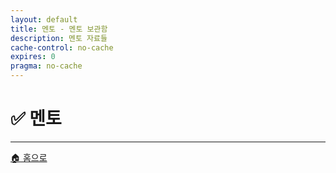 ```yaml
---
layout: default
title: 멘토 - 멘토 보관함
description: 멘토 자료들
cache-control: no-cache
expires: 0
pragma: no-cache
---
```


# ✅ 멘토

<script>

{%- assign cur_dir = "/멘토/" -%}
{%- include cur_files.liquid -%}

  var curDir = '{{- cur_file_dir -}}';
  var curFiles = {{- cur_files_json -}};
  var curPages = {{- cur_pages_json -}};
  
  console.log('curDir:', curDir);
  console.log('curFiles:', curFiles);
  console.log('curPages:', curPages);

  curPages.forEach(page => {
  // curFiles에 같은 name과 path가 있는지 확인
  const exists = curFiles.some(file => file.name === page.name && file.path === page.path);

  if (!exists) {
    // 확장자 추출
    let extname = '';
    if (page.name && page.name.includes('.')) {
      extname = '.' + page.name.split('.').pop();
    }

    // basename 추출
    let basename = page.name ? page.name.replace(/\.[^/.]+$/, '') : '';

    // modified_time 처리 (page.date가 없으면 빈 문자열)
    let modified_time = page.date || '';

    // curFiles 포맷에 맞게 변환해서 추가
    curFiles.push({
      name: page.name || '',
      path: page.path || '',
      extname: extname,
      modified_time: modified_time,
      basename: basename,
      url: page.url || ''
    });
  }
});

// curFiles.sort((a, b) => {
//   // 날짜가 ISO 형식이 아니면 Date 파싱이 안 될 수 있으니, 우선 문자열 비교
//   // 최신 날짜가 앞으로 오도록 내림차순
//   if (!a.modified_time) return 1;
//   if (!b.modified_time) return -1;
//   return b.modified_time.localeCompare(a.modified_time);
// });

curFiles.sort((a, b) => {
  // 파일명으로 한글/영문 구분하여 정렬
  if (!a.name) return 1;
  if (!b.name) return -1;
  return a.name.localeCompare(b.name, 'ko-KR', { numeric: true, caseFirst: 'lower' });
});

// 정렬 후 출력
curFiles.forEach(f => {
/*
      "name": "Grad-CAM_정상.png",
      "path": "/스프린트미션_완료/image/06_4팀_김명환/Grad-CAM_정상.png",
      "extname": ".png",
      "modified_time": "2025-08-24 12:11:59 +0900",
      "basename": "Grad-CAM_정상",
*/  
  console.log('curfiles:', JSON.stringify(f, null, 2));
});


  console.log('총 파일 수:', curFiles.length);
  console.log('파일 목록:', curFiles);

  // 파일 아이콘 및 타입 결정 함수
  function getFileInfo(extname) {
    switch(extname.toLowerCase()) {
      case '.ipynb':
        return { icon: '📓', type: 'Jupyter Notebook' };
      case '.py':
        return { icon: '🐍', type: 'Python 파일' };
      case '.md':
        return { icon: '📝', type: 'Markdown 문서' };
      case '.json':
        return { icon: '⚙️', type: 'JSON 설정' };
      case '.zip':
        return { icon: '📦', type: '압축 파일' };
      case '.png':
      case '.jpg':
      case '.jpeg':
        return { icon: '🖼️', type: '이미지 파일' };
      case '.csv':
        return { icon: '📊', type: '데이터 파일' };
      case '.pdf':
        return { icon: '📄', type: 'PDF 문서' };
      case '.docx':
        return { icon: '📊', type: 'Word 문서' };
      default:
        return { icon: '📄', type: '파일' };
    }
  }

  // 파일 액션 버튼 생성 함수
  function getFileActions(file) {
    const fileName = file.name;
    const fileExt = file.extname.toLowerCase();
    
    let actions = '';
    
    if (fileExt === '.md' && fileName !== 'index.md') {
      const mdName = fileName.replace('.md', '');
      actions += `<a href="https://c0z0c.github.io/sprint_mission/스프린트미션_완료/${mdName}" class="file-action" title="렌더링된 페이지 보기" target="_blank">🌐</a>`;
      actions += `<a href="https://github.com/c0z0c/sprint_mission/blob/master/스프린트미션_완료/${fileName}" class="file-action" title="GitHub에서 원본 보기" target="_blank">📖</a>`;
    } else if (fileExt === '.ipynb') {
      actions += `<a href="https://github.com/c0z0c/sprint_mission/blob/master/스프린트미션_완료/${fileName}" class="file-action" title="GitHub에서 보기" target="_blank">📖</a>`;
      actions += `<a href="https://colab.research.google.com/github/c0z0c/sprint_mission/blob/master/스프린트미션_완료/${fileName}" class="file-action" title="Colab에서 열기" target="_blank">🚀</a>`;
    } else if (fileExt === '.pdf') {
      actions += `<a href="https://github.com/c0z0c/sprint_mission/blob/master/스프린트미션_완료/${fileName}" class="file-action" title="GitHub에서 보기" target="_blank">📖</a>`;
      actions += `<a href="https://docs.google.com/viewer?url=https://raw.githubusercontent.com/c0z0c/sprint_mission/master/스프린트미션_완료/${fileName}" class="file-action" title="PDF 뷰어로 열기" target="_blank">📄</a>`;
    } else if (fileExt === '.docx') {
      actions += `<a href="https://github.com/c0z0c/sprint_mission/blob/master/스프린트미션_완료/${fileName}" class="file-action" title="GitHub에서 보기" target="_blank">📖</a>`;
      actions += `<a href="https://docs.google.com/viewer?url=https://raw.githubusercontent.com/c0z0c/sprint_mission/master/스프린트미션_완료/${fileName}" class="file-action" title="Google에서 열기" target="_blank">📊</a>`;
    } else if (fileExt === '.html') {
      actions += `<a href="https://c0z0c.github.io/sprint_mission/스프린트미션_완료/${fileName}" class="file-action" title="웹페이지로 보기" target="_blank">🌐</a>`;
      actions += `<a href="https://github.com/c0z0c/sprint_mission/blob/master/스프린트미션_완료/${fileName}" class="file-action" title="GitHub에서 원본 보기" target="_blank">📖</a>`;
    } else {
      actions += `<a href="${file.path}" class="file-action" title="파일 열기">📖</a>`;
    }
    
    return actions;
  }

  // DOM이 로드된 후 파일 목록 렌더링
  document.addEventListener('DOMContentLoaded', function() {
    const fileGrid = document.querySelector('.file-grid');
    
    if (curFiles.length === 0) {
      fileGrid.innerHTML = `
        <div class="empty-message">
          <span class="empty-icon">📄</span>
          <h3>파일이 없습니다</h3>
          <p>현재 이 위치에는 완료된 미션 파일이 없습니다.</p>
        </div>
      `;
      return;
    }

    let html = '';
    curFiles.forEach(file => {
      const fileInfo = getFileInfo(file.extname);
      const fileDate = file.modified_time ? new Date(file.modified_time).toLocaleDateString('ko-KR') : '';
      const actions = getFileActions(file);
      
      html += `
        <div class="file-item">
          <div class="file-icon">${fileInfo.icon}</div>
          <div class="file-info">
            <h4 class="file-name">${file.name}</h4>
            <p class="file-type">${fileInfo.type}</p>
            <p class="file-size">${fileDate}</p>
          </div>
          <div class="file-actions">
            ${actions}
          </div>
        </div>
      `;
    });
    
    fileGrid.innerHTML = html;
  });
</script>

<div class="file-grid">
  <!-- 파일 목록이 JavaScript로 동적 생성됩니다 -->
</div>

---

<div class="navigation-footer">
  <a href="{{- site.baseurl -}}/" class="nav-button home">
    <span class="nav-icon">🏠</span> 홈으로
  </a>
</div>
